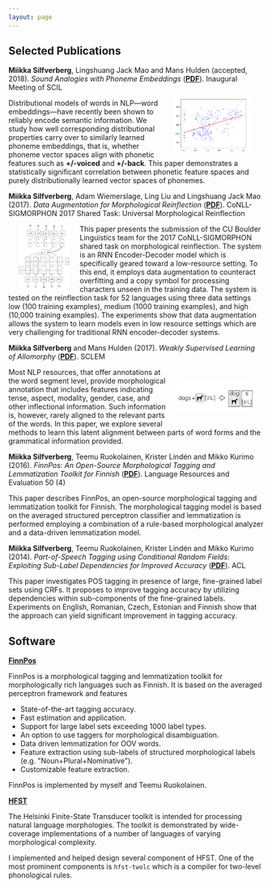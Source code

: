 ```yaml
---
layout: page
---
```


## Selected Publications

**Miikka Silfverberg**, Lingshuang Jack Mao and Mans Hulden (accepted, 2018).
_Sound Analogies with Phoneme Embeddings_ ([**PDF**](assets/analogies.pdf)).
Inaugural Meeting of SCIL

<div class="abstract"><img src="assets/foo.FI.RNN.png" alt="Photo"
 hspace="25" width="30%" align="right"/> Distributional models of
 words in NLP&mdash;word embeddings&mdash;have recently been shown to
 reliably encode semantic information. We study how well corresponding
 distributional properties carry over to similarly learned phoneme
 embeddings, that is, whether phoneme vector spaces align with
 phonetic features such as <b>+/-voiced</b> and <b>+/-back</b>. This
 paper demonstrates a statistically significant correlation between
 phonetic feature spaces and purely distributionally learned vector
 spaces of phonemes.</div>


**Miikka Silfverberg**, Adam Wiemerslage, Ling Liu and Lingshuang Jack Mao (2017). _Data Augmentation for Morphological Reinflection_ ([**PDF**](assets/reinflection.pdf)). CoNLL-SIGMORPHON 2017 Shared Task: Universal Morphological Reinflection

<div class="abstract"><img src="assets/encdec.png" alt="Photo" hspace="20" width="20%"
align="left"/> This paper presents the submission of the CU Boulder
Linguistics team for the 2017 CoNLL-SIGMORPHON shared task on morphological
reinflection. The system is an RNN Encoder-Decoder model which is
specifically geared toward a low-resource setting. To this end, it
employs data augmentation to counteract overfitting and a copy symbol
for processing characters unseen in the training data. The system is
tested on the reinflection task for 52 languages using three data
settings low (100 training examples), medium (1000 training examples),
and high (10,000 training examples). The experiments show that data
augmentation allows the system to learn models even in low resource
settings which are very challenging for traditional RNN
encoder-decoder systems.</div>


**Miikka Silfverberg** and Mans Hulden (2017). _Weakly Supervised
Learning of Allomorphy_ ([**PDF**](assets/allomorphy.pdf)). SCLEM

<div class="abstract"><img src="assets/dogs.png" alt="Photo"
hspace="20" vspace="30" width="30%" align="right"/> Most NLP
resources, that offer annotations at the word segment level, provide
morphological annotation that includes features indicating tense,
aspect, modality, gender, case, and other inflectional information.
Such information is, however, rarely aligned to the relevant parts of
the words. In this paper, we explore several methods to learn this
latent alignment between parts of word forms and the grammatical
information provided.</div>



**Miikka Silfverberg**, Teemu Ruokolainen, Krister Lindén and Mikko Kurimo (2016). _FinnPos: An Open-Source Morphological Tagging and Lemmatization Toolkit for Finnish_ ([**PDF**](assets/finnpos.pdf)). Language Resources and Evaluation 50 (4)

<div class="abstract">This paper describes FinnPos, an open-source morphological tagging
and lemmatization toolkit for Finnish. The morphological tagging model
is based on the averaged structured perceptron classifier and
lemmatization is performed employing a combination of a rule-based
morphological analyzer and a data-driven lemmatization
model.</div>


**Miikka Silfverberg**, Teemu Ruokolainen, Krister Lindén and Mikko Kurimo (2014). _Part-of-Speech Tagging using Conditional Random Fields: Exploiting Sub-Label Dependencies for Improved Accuracy_ ([**PDF**](assets/sublabel.pdf)). ACL

<div class="abstract">This paper investigates POS tagging in presence of large,
fine-grained label sets using CRFs. It proposes to improve tagging
accuracy by utilizing dependencies within sub-components of the
fine-grained labels.  Experiments on English, Romanian, Czech,
Estonian and Finnish show that the approach can yield significant
improvement in tagging accuracy.</div>

## Software

[**FinnPos**](https://github.com/mpsilfve/FinnPos)

FinnPos is a morphological tagging and lemmatization toolkit for morphologically rich languages such as Finnish. It is based on the averaged perceptron framework and features

* State-of-the-art tagging accuracy.
* Fast estimation and application.
* Support for large label sets exceeding 1000 label types.
* An option to use taggers for morphological disambiguation.
* Data driven lemmatization for OOV words.
* Feature extraction using sub-labels of structured morphological labels (e.g. "Noun+Plural+Nominative").
* Customizable feature extraction.

FinnPos is implemented by myself and Teemu Ruokolainen.

[**HFST**](http://hfst.github.io/)

The Helsinki Finite-State Transducer toolkit is intended for
processing natural language morphologies. The toolkit is demonstrated
by wide-coverage implementations of a number of languages of varying
morphological complexity.

I implemented and helped design several component of HFST. One of
the most prominent components is `hfst-twolc` which is a compiler
for two-level phonological rules.